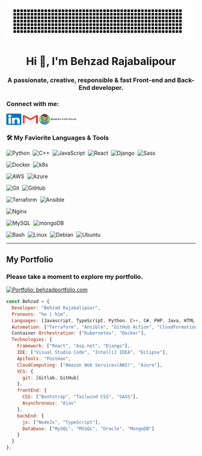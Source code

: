 ![gitartwork](gitartwork.svg)

<h1 align="center">Hi 👋, I'm Behzad Rajabalipour</h1>
<h3 align="center">A passionate, creative, responsible & fast Front-end and Back-End developer.</h3>

<h3 align="left">Connect with me:</h3>
<p align="left">
<a href="https://www.linkedin.com/in/behzad-rajabalipour/" target="blank"><img align="center" src="174857.png" alt="behzad" height="30" width="40" /></a>
<a href="mailto:your-email@gmail.com" target="blank"><img align="center" src="281769.png" alt="Gmail" height="30" width="40" /></a>
<a href="https://behzadportfolio.com/" target="blank"><img align="center" src="logo.jpg" alt="Behzad" height="30" width="100" /></a>
</p>

### 🛠 My Faviorite Languages & Tools

![Python](https://img.shields.io/badge/-Python%20%EF%B8%8F-05122A?style=flat&logo=Python&logoColor=yellow)&nbsp;
![C++](https://img.shields.io/badge/-C++-05122A?style=flat&logo=cplusplus&logoColor=lightgreen)&nbsp;
![JavaScript](https://img.shields.io/badge/-JavaScript-05122A?style=flat&logo=javascript&logoColor=F7DF1E)&nbsp;
![React](https://img.shields.io/badge/-React-05122A?style=flat&logo=react&logoColor=61DAFB)&nbsp;
![Django](https://img.shields.io/badge/-Django-05122A?style=flat&logo=django&logoColor=green)&nbsp;
![Sass](https://img.shields.io/badge/-Sass-05122A?style=flat&logo=sass&logoColor=CC6699)&nbsp;

![Docker](https://img.shields.io/badge/-Docker-05122A?style=flat&logo=docker)&nbsp;
![k8s](https://img.shields.io/badge/-Kubernetes-05122A?style=flat&logo=Kubernetes)&nbsp;

![AWS](https://img.shields.io/badge/-AWS-05122A?style=flat&logo=Amazon)&nbsp;
![Azure](https://img.shields.io/badge/-Azure-05122A?style=flat&logo=MicrosoftAzure&logoColor=blue)&nbsp;

![Git](https://img.shields.io/badge/-Git-05122A?style=flat&logo=git)&nbsp;
![GitHub](https://img.shields.io/badge/-GitHub-05122A?style=flat&logo=github)&nbsp;

![Terraform](https://img.shields.io/badge/-Terraform-05122A?style=flat&logo=Terraform&logoColor=DAB1DA)&nbsp;
![Ansible](https://img.shields.io/badge/-Ansible-05122A?style=flat&logo=Ansible&logoColor=FF0000)&nbsp; 

![Nginx](https://img.shields.io/badge/Nginx-05122A?style=flat-square&logo=nginx&logoColor=green)&nbsp;

![MySQL](https://img.shields.io/badge/-MySQL-05122A?style=flat&logo=MySQL&logoColor=ADD8E6)&nbsp;
![mongoDB](https://img.shields.io/badge/-mongoDB-05122A?style=flat&logo=mongoDB&logoColor)&nbsp;

![Bash](https://img.shields.io/badge/-Bash%20%EF%B8%8F-05122A?style=flat&logo=gnu-bash&logoColor=green)&nbsp;
![Linux](https://img.shields.io/badge/-Linux-05122A?style=flat&logo=linux)&nbsp;
![Debian](https://img.shields.io/badge/-Debian-05122A?style=flat&logo=Debian&logoColor=a80030)&nbsp;
![Ubuntu](https://img.shields.io/badge/Ubuntu-05122A?style=flat&logo=ubuntu&logoColor=Orange)

---

## My Portfolio

### Please take a moment to explore my portfolio.

[![Portfolio: behzadportfolio.com](https://img.shields.io/badge/-LINK-red?style=flat-square&logo=Internet%20Explorer&link=https://behzadportfolio.com)](https://behzadportfolio.com)

```javascript
const Behzad = {
  Developer: "Behzad Rajabalipour",
  Pronouns: "he | him",
  Languages: [Javascript, TypeScript, Python, C++, C#, PHP, Java, HTML, CSS, Node.js],
  Automation: ["Terraform", "Ansible", "GitHub Action", "CloudFormation"],
  Container Orchestration: ["Kubernetes", "Docker"],
  Technologies: {
    Framework: ["React", "Asp.net", "Django"], 
    IDE: ["Visual Studio Code", "IntelliJ IDEA", "Eclipse"],
    ApiTools: "Postman",
    CloudComputing: ["Amazon Web Services(AWS)", "Azure"],
    VCS: {
      git: [Gitlab, GitHub]
    },
    frontEnd: {
      CSS: ["Bootstrap", "Tailwind CSS", "SASS"],
      Asynchronous: "Ajax"
    },
    backEnd: {
      js: ["NodeJs", "TypeScript"],
      Database: ["MySQL", "MSSQL", "Oracle", "MongoDB"]
    }    
  }
};
```
<p></p>

<p></p>
